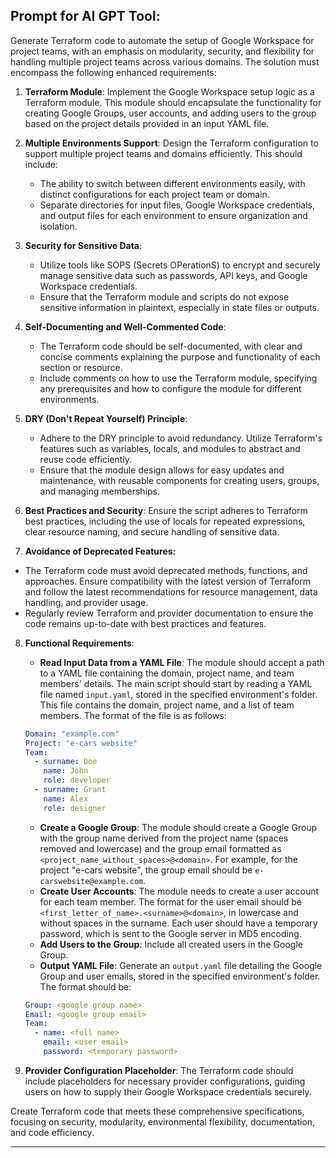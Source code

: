 ## Prompt for AI GPT Tool:

Generate Terraform code to automate the setup of Google Workspace for project teams, with an emphasis on modularity, security, and flexibility for handling multiple project teams across various domains. The solution must encompass the following enhanced requirements:

1. **Terraform Module**: Implement the Google Workspace setup logic as a Terraform module. This module should encapsulate the functionality for creating Google Groups, user accounts, and adding users to the group based on the project details provided in an input YAML file.

2. **Multiple Environments Support**: Design the Terraform configuration to support multiple project teams and domains efficiently. This should include:
   - The ability to switch between different environments easily, with distinct configurations for each project team or domain.
   - Separate directories for input files, Google Workspace credentials, and output files for each environment to ensure organization and isolation.

3. **Security for Sensitive Data**:
   - Utilize tools like SOPS (Secrets OPerationS) to encrypt and securely manage sensitive data such as passwords, API keys, and Google Workspace credentials.
   - Ensure that the Terraform module and scripts do not expose sensitive information in plaintext, especially in state files or outputs.

4. **Self-Documenting and Well-Commented Code**:
   - The Terraform code should be self-documented, with clear and concise comments explaining the purpose and functionality of each section or resource.
   - Include comments on how to use the Terraform module, specifying any prerequisites and how to configure the module for different environments.

5. **DRY (Don't Repeat Yourself) Principle**:
   - Adhere to the DRY principle to avoid redundancy. Utilize Terraform's features such as variables, locals, and modules to abstract and reuse code efficiently.
   - Ensure that the module design allows for easy updates and maintenance, with reusable components for creating users, groups, and managing memberships.

6. **Best Practices and Security**: Ensure the script adheres to Terraform best practices, including the use of locals for repeated expressions, clear resource naming, and secure handling of sensitive data. 
   
7. **Avoidance of Deprecated Features:**
  - The Terraform code must avoid deprecated methods, functions, and approaches. Ensure compatibility with the latest version of Terraform and follow the latest recommendations for resource management, data handling, and provider usage.
  - Regularly review Terraform and provider documentation to ensure the code remains up-to-date with best practices and features.

8. **Functional Requirements**:
   - **Read Input Data from a YAML File**: The module should accept a path to a YAML file containing the domain, project name, and team members' details. The main script should start by reading a YAML file named `input.yaml`, stored in the specified environment's folder. This file contains the domain, project name, and a list of team members. The format of the file is as follows:
    ```yaml
    Domain: "example.com"
    Project: "e-cars website"
    Team:
      - surname: Doe
        name: John
        role: developer
      - surname: Grant
        name: Alex
        role: designer
    ```
   - **Create a Google Group**: The module should create a Google Group with the group name derived from the project name (spaces removed and lowercase) and the group email formatted as `<project_name_without_spaces>@<domain>`. For example, for the project "e-cars website", the group email should be `e-carswebsite@example.com`.
   - **Create User Accounts**: The module needs to create a user account for each team member. The format for the user email should be `<first_letter_of_name>.<surname>@<domain>`, in lowercase and without spaces in the surname. Each user should have a temporary password, which is sent to the Google server in MD5 encoding. 
   - **Add Users to the Group**: Include all created users in the Google Group.
   - **Output YAML File**: Generate an `output.yaml` file detailing the Google Group and user emails, stored in the specified environment's folder. The format should be:
    ```yaml
    Group: <google group name>
    Email: <google group email>
    Team:
      - name: <full name>
        email: <user email>
        password: <temporary password>
    ```

9.  **Provider Configuration Placeholder**: The Terraform code should include placeholders for necessary provider configurations, guiding users on how to supply their Google Workspace credentials securely.

Create Terraform code that meets these comprehensive specifications, focusing on security, modularity, environmental flexibility, documentation, and code efficiency.

---
